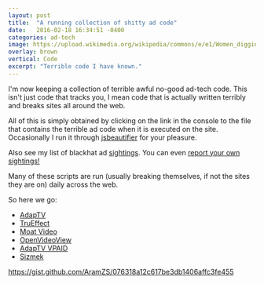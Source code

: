 ```yaml
---
layout: post
title:  "A running collection of shitty ad code"
date:   2016-02-18 16:34:51 -0400
categories: ad-tech
image: https://upload.wikimedia.org/wikipedia/commons/e/e1/Women_digging_the_well.jpg
overlay: brown
vertical: Code
excerpt: "Terrible code I have known."
---
```


I'm now keeping a collection of terrible awful no-good ad-tech code. This isn't just code that tracks you, I mean code that is actually written terribly and breaks sites all around the web.

All of this is simply obtained by clicking on the link in the console to the file that contains the terrible ad code when it is executed on the site. Occasionally I run it through [jsbeautifier][js-beautifier] for your pleasure.

Also see my list of blackhat ad [sightings](https://docs.google.com/spreadsheets/d/1hhwRLKNK9n--wCLYno5X6dYL0B7RP8M1cvcjIpByeb0/edit?usp=sharing). You can even [report your own sightings!](http://goo.gl/forms/RrWuAmvbxf) 

Many of these scripts are run (usually breaking themselves, if not the sites they are on) daily across the web.

So here we go:

 - [AdapTV](#adaptv)
 - [TruEffect](#trueffect)
 - [Moat Video](#moatvideo)
 - [OpenVideoView](#ovv)
 - [AdapTV VPAID](#adaptvvpaid)
 - [Sizmek](#sizmek)

<a name="adaptv"></a><script src="https://gist.github.com/AramZS/6e6ed8c46e70e1024507.js"></script>

<a name="trueffect"></a><script src="https://gist.github.com/AramZS/4427f97e2282ca564685.js"></script>

<a name="moatvideo"></a><script src="https://gist.github.com/AramZS/a8206f7650088a0e682e.js"></script>

<a name="ovv"></a><script src="https://gist.github.com/AramZS/85b593fb3a070eb3d4a4.js"></script>

<a name="sizmek"></a><script src="https://gist.github.com/AramZS/076318a12c617be3db1406affc3fe455.js"></script>

https://gist.github.com/AramZS/076318a12c617be3db1406affc3fe455

[js-beautifier]:http://jsbeautifier.org/
